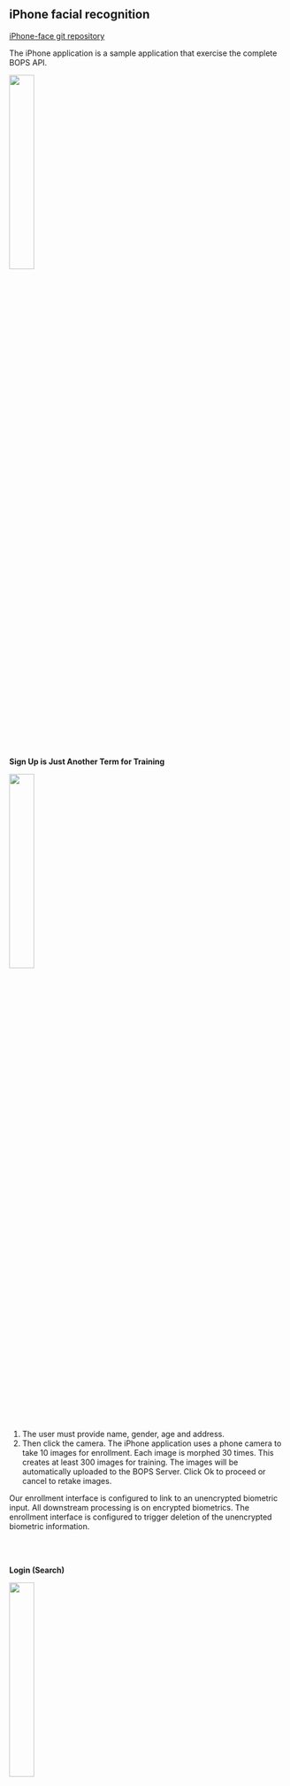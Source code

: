 ## iPhone facial recognition

[iPhone-face git repository](https://github.com/openinfer/iphone-face)

The iPhone application is a sample application that exercise the complete BOPS API.


<img src="http://openinfer.com/images/openinfer_iPhone1.png" width="30%">

<br/><br/>

**Sign Up is Just Another Term for Training**

<img src="http://openinfer.com/images/openinfer_iPhone2.png" width="30%">

1. The user must provide name, gender, age and address. 
2. Then click the camera. The iPhone application uses a phone camera to take 10 images for enrollment. Each image is morphed 30 times. This creates at least 300 images for training. The images will be automatically uploaded to the BOPS Server. Click Ok to proceed or cancel to retake images.

Our enrollment interface is configured to link to an unencrypted biometric input. All downstream processing is on encrypted biometrics. The enrollment interface is configured to trigger deletion of the unencrypted biometric information.

<br/><br/>

**Login (Search)**
 
<img src="http://openinfer.com/images/openinfer_iPhone3.png" width="30%">

The search function takes in 3 biometric images and check for Liveness, uses a pretrained machine learning model to make predictions for each image, then uses a voting method to determine which prediction is correct. If the number of images is greater than 1, the search function performs a vote, where a pluraltiy algorithm determines the correct subject. Once predicted, the PII information for the Subject is shown.